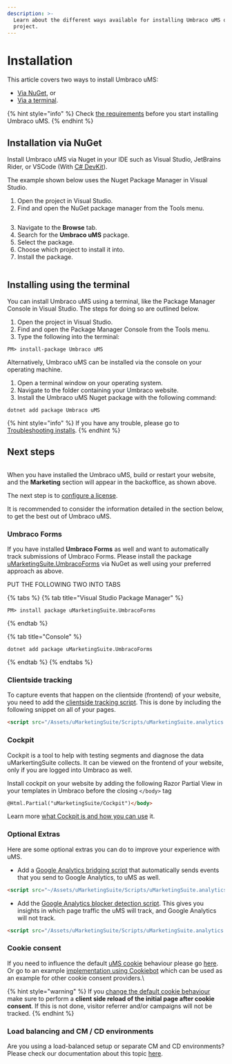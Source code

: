 ```yaml
---
description: >-
  Learn about the different ways available for installing Umbraco uMS on your
  project.
---
```


# Installation

This article covers two ways to install Umbraco uMS:

* [Via NuGet](installation.md#installation-via-nuget), or
* [Via a terminal](installation.md#installing-using-the-terminal).

{% hint style="info" %}
Check [the requirements](system-requirements.md) before you start installing Umbraco uMS.
{% endhint %}

## Installation via NuGet

Install Umbraco uMS via Nuget in your IDE such as Visual Studio, JetBrains Rider, or VSCode (With [C# DevKit](https://marketplace.visualstudio.com/items?itemName=ms-dotnettools.csdevkit)).

The example shown below uses the Nuget Package Manager in Visual Studio.

1. Open the project in Visual Studio.
2. Find and open the NuGet package manager from the Tools menu.

![]()

3. Navigate to the **Browse** tab.
4. Search for the **Umbraco uMS** package.
5. Select the package.
6. Choose which project to install it into.
7. Install the package.

![]()

## Installing using the terminal

You can install Umbraco uMS using a terminal, like the Package Manager Console in Visual Studio. The steps for doing so are outlined below.

1. Open the project in Visual Studio.
2. Find and open the Package Manager Console from the Tools menu.
3. Type the following into the terminal:

```console
PM> install-package Umbraco uMS
```

Alternatively, Umbraco uMS can be installed via the console on your operating machine.

1. Open a terminal window on your operating system.
2. Navigate to the folder containing your Umbraco website.
3. Install the Umbraco uMS Nuget package with the following command:

```console
dotnet add package Umbraco uMS
```

{% hint style="info" %}
If you have any trouble, please go to [Troubleshooting installs](../../../installing-umarketingsuite/troubleshooting-installs/).
{% endhint %}

## Next steps

![]()

When you have installed the Umbraco uMS, build or restart your website, and the **Marketing** section will appear in the backoffice, as shown above.

The next step is to [configure a license](../../../installing-umarketingsuite/licensing/).

It is recommended to consider the information detailed in the section below, to get the best out of Umbraco uMS.

### Umbraco Forms

If you have installed **Umbraco Forms** as well and want to automatically track submissions of Umbraco Forms. Please install the package [uMarketingSuite.UmbracoForms](https://www.nuget.org/packages/uMarketingSuite.UmbracoForms) via NuGet as well using your preferred approach as above.

PUT THE FOLLOWING TWO INTO TABS

{% tabs %}
{% tab title="Visual Studio Package Manager" %}
```
PM> install package uMarketingSuite.UmbracoForms
```
{% endtab %}

{% tab title="Console" %}
```console
dotnet add package uMarketingSuite.UmbracoForms
```
{% endtab %}
{% endtabs %}

### Clientside tracking

To capture events that happen on the clientside (frontend) of your website, you need to add the [clientside tracking script](../../../analytics/clientside-events-and-additional-javascript-files/additional-measurements-with-our-ums-analytics-scripts/). This is done by including the following snippet on all of your pages.

```html
<script src="/Assets/uMarketingSuite/Scripts/uMarketingSuite.analytics.js"></script>
```

### Cockpit

Cockpit is a tool to help with testing segments and diagnose the data uMarkertingSuite collects. It can be viewed on the frontend of your website, only if you are logged into Umbraco as well.

Install cockpit on your website by adding the following Razor Partial View in your templates in Umbraco before the closing `</body>` tag

```html
@Html.Partial("uMarketingSuite/Cockpit")</body>
```

Learn more [what Cockpit is and how you can use](../../../installing-umarketingsuite/cockpit/) it.

### Optional Extras

Here are some optional extras you can do to improve your experience with uMS.

* Add a [Google Analytics bridging script](../../../analytics/clientside-events-and-additional-javascript-files/bridging-library-for-google-analytics/) that automatically sends events that you send to Google Analytics, to uMS as well.

```html
<script src="~/Assets/uMarketingSuite/Scripts/uMarketingSuite.analytics.ga4-bridge.min.js"></script>
```

* Add the [Google Analytics blocker detection script](../../../analytics/clientside-events-and-additional-javascript-files/google-analytics-blocker-detection/). This gives you insights in which page traffic the uMS will track, and Google Analytics will not track.

```html
<script src="/Assets/uMarketingSuite/Scripts/uMarketingSuite.analytics.blockerdetection.js"></script>
```

### Cookie consent

If you need to influence the default [uMS cookie](../../../the-umarketingsuite-broad-overview/the-umarketingsuite-cookie/) behaviour please go [here](../../../security-privacy/gdpr/). Or go to an example [implementation using Cookiebot](../../../security-privacy/gdpr/how-to-become-gdpr-compliant-using-cookiebot/) which can be used as an example for other cookie consent providers.\\

{% hint style="warning" %}
If you [change the default cookie behaviour](../../../the-umarketingsuite-broad-overview/the-umarketingsuite-cookie/module-permissions/) make sure to perform a **client side reload of the initial page after cookie consent**. If this is not done, visitor referrer and/or campaigns will not be tracked.
{% endhint %}

### Load balancing and CM / CD environments

Are you using a load-balanced setup or separate CM and CD environments? Please check our documentation about this topic [here](../../../installing-umarketingsuite/loadbalancing-and-cm-cd-environment/).
